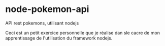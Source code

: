 # node-pokemon-api
API rest pokemons, utilisant nodejs

Ceci est un petit exercice personnelle que je réalise dan sle cacre de mon apprentissage de l'utilisation du framework nodejs.


